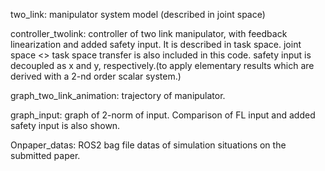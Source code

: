 two_link: manipulator system model (described in joint space) 

controller_twolink: controller of two link manipulator, with feedback linearization and added safety input. It is described in task space. joint space <> task space transfer is also included in this code.
safety input is decoupled as x and y, respectively.(to apply elementary results which are derived with a 2-nd order scalar system.)

graph_two_link_animation: trajectory of manipulator.

graph_input: graph of 2-norm of input. Comparison of FL input and added safety input is also shown.

Onpaper_datas: ROS2 bag file datas of simulation situations on the submitted paper.
